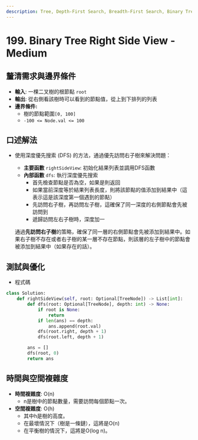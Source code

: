 ```yaml
---
description: Tree, Depth-First Search, Breadth-First Search, Binary Tree
---
```


# 199. Binary Tree Right Side View - Medium

## 釐清需求與邊界條件

* **輸入**: 一棵二叉樹的根節點 `root`
* **輸出**: 從右側看該樹時可以看到的節點值，從上到下排列的列表
* **邊界條件:**
  * 樹的節點範圍`[0, 100]`
  * `-100 <= Node.val <= 100`

## 口述解法

*   使用深度優先搜索 (DFS) 的方法，通過優先訪問右子樹來解決問題：

    * **主要函數** `rightSideView`: 初始化結果列表並調用DFS函數
    * **內部函數** `dfs`: 執行深度優先搜索
      * 首先檢查節點是否為空，如果是則返回
      * 如果當前深度等於結果列表長度，則將該節點的值添加到結果中（這表示這是該深度第一個遇到的節點）
      * 先訪問右子樹，再訪問左子樹，這確保了同一深度的右側節點會先被訪問到
      * 遞歸訪問左右子樹時，深度加一

    通過**先訪問右子樹**的策略，確保了同一層的右側節點會先被添加到結果中。如果右子樹不存在或者右子樹的某一層不存在節點，則該層的左子樹中的節點會被添加到結果中（如果存在的話）。

## 測試與優化

* 程式碼

```python
class Solution:
    def rightSideView(self, root: Optional[TreeNode]) -> List[int]:
        def dfs(root: Optional[TreeNode], depth: int) -> None:
            if root is None:
                return
            if len(ans) == depth:
                ans.append(root.val)
            dfs(root.right, depth + 1)
            dfs(root.left, depth + 1)

        ans = []
        dfs(root, 0)
        return ans
```

## 時間與空間複雜度

* **時間複雜度**: O(n)
  * n是樹中的節點數量，需要訪問每個節點一次。
* **空間複雜度**: O(h)
  * 其中h是樹的高度。
  * 在最壞情況下（樹是一條鏈），這將是O(n)
  * 在平衡樹的情況下，這將是O(log n)。
